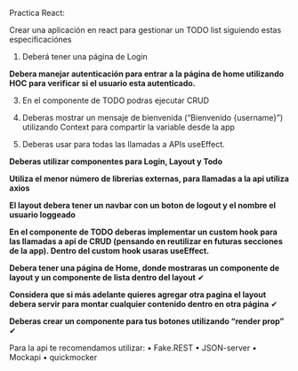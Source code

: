 Practica React:

Crear una aplicación en react para gestionar un TODO list siguiendo estas
especificaciónes

1. Deberá tener una página de Login

**Debera manejar autenticación para entrar a la página de home utilizando HOC para verificar si el usuario esta autenticado.**

3. En el componente de TODO podras ejecutar CRUD

4. Deberas mostrar un mensaje de bienvenida (“Bienvenido {username}”) utilizando Context para compartir la variable desde la app

5. Deberas usar para todas las llamadas a APIs useEffect.

**Deberas utilizar componentes para Login, Layout y Todo**

**Utiliza el menor número de librerias externas, para llamadas a la api utiliza axios**

**El layout debera tener un navbar con un boton de logout y el nombre el usuario loggeado**

**En el componente de TODO deberas implementar un custom hook para las llamadas a api de CRUD (pensando en reutilizar en futuras secciones de la app). Dentro del custom hook usaras useEffect.**

**Debera tener una página de Home, donde mostraras un componente de layout y un componente de lista dentro del layout** ✔

**Considera que si más adelante quieres agregar otra pagina el layout debera servir para montar cualquier contenido dentro en otra página** ✔

**Deberas crear un componente para tus botones utilizando “render prop”** ✔

Para la api te recomendamos utilizar:
• Fake.REST
• JSON-server
• Mockapi
• quickmocker
